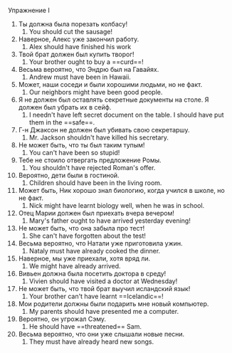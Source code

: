 Упражнение I

1. Ты должна была порезать колбасу! 
	1. You should cut the sausage!
2. Наверное, Алекс уже закончил работу.
	1. Alex should have finished his work
3. Твой брат должен был купить творог! 
	1. Your brother ought to buy a ==curd==!
4. Весьма вероятно, что Эндрю был на Гавайях. 
	1. Andrew must have been in Hawaii.
5. Может, наши соседи и были хорошими людьми, но не факт. 
	1. Our neighbors might have been good people.
6. Я не должен был оставлять секретные документы на столе. Я должен был убрать их в сейф. 
	1. I needn't have left secret document on the table. I should have put them in the ==safe==.
7. Г-н Джаксон не должен был убивать свою секретаршу. 
	1. Mr. Jackson shouldn't have killed his secretary.
8. Не может быть, что ты был таким тупым! 
	1. You can't have been so stupid!
9. Тебе не стоило отвергать предложение Ромы.
	1. You shouldn't have rejected Roman's offer.
10. Вероятно, дети были в гостиной. 
	1. Children should have been in the living room.
11. Может быть, Ник хорошо знал биологию, когда учился в школе, но не факт. 
	1. Nick might have learnt biology well, when he was in school.
12. Отец Марии должен был приехать вчера вечером! 
	1. Mary's father ought to have arrived yesterday evening! 
13. Не может быть, что она забыла про тест!
	1. She can't have forgotten about the test! 
14. Весьма вероятно, что Натали уже приготовила ужин. 
	1. Nataly must have already cooked the dinner.
15. Наверное, мы уже приехали, хотя вряд ли. 
	1. We might have already arrived.
16. Вивьен должна была посетить доктора в среду! 
	1. Vivien should have visited a doctor at Wednesday!
17. Не может быть, что твой брат выучил исландский язык!
	1. Your brother can't have learnt ==Icelandic==!
18. Мои родители должны были подарить мне новый компьютер. 
	1. My parents should have presented me a computer.
19. Вероятно, он угрожал Сэму. 
	1. He should have ==threatened== Sam.
20. Весьма вероятно, что они уже слышали новые песни.  
	1. They must have already heard new songs.